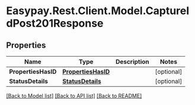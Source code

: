 # Easypay.Rest.Client.Model.CaptureIdPost201Response

## Properties

Name | Type | Description | Notes
------------ | ------------- | ------------- | -------------
**PropertiesHasID** | [**PropertiesHasID**](PropertiesHasID.md) |  | [optional] 
**StatusDetails** | [**StatusDetails**](StatusDetails.md) |  | [optional] 

[[Back to Model list]](../README.md#documentation-for-models) [[Back to API list]](../README.md#documentation-for-api-endpoints) [[Back to README]](../README.md)

